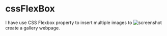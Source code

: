 # cssFlexBox
I have use CSS Flexbox property to insert multiple images to ![screenshot](https://github.com/SunilKandpal007/cssFlexBox/assets/45088791/870da4bb-37a9-4424-8ba7-4603b8e4bda7)
create a gallery webpage.
